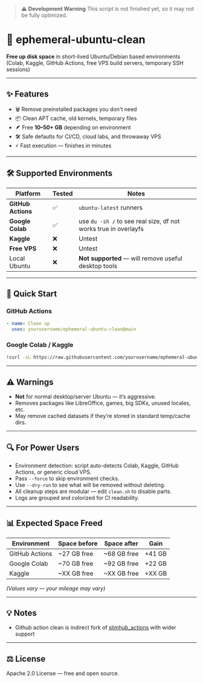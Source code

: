 > ⚠️ **Development Warning**
> This script is not finished yet, so it may not be fully optimized.

# 🧹 ephemeral-ubuntu-clean

**Free up disk space** in short-lived Ubuntu/Debian based environments  
(Colab, Kaggle, GitHub Actions, free VPS build servers, temporary SSH sessions)  

---

## ✨ Features
- 🗑 Remove preinstalled packages you don't need  
- 📦 Clean APT cache, old kernels, temporary files  
- 🪶 Free **10–50+ GB** depending on environment  
- 🛠 Safe defaults for CI/CD, cloud labs, and throwaway VPS  
- ⚡ Fast execution — finishes in minutes

---

## 🛠 Supported Environments
| Platform           | Tested | Notes |
|--------------------|--------|-------|
| **GitHub Actions** | ✅ | `ubuntu-latest` runners |
| **Google Colab**   | ✅ | use `du -sh /` to see real size, df not works true in overlayfs |
| **Kaggle**         | ❌ | Untest |
| **Free VPS**       | ❌ | Untest |
| Local Ubuntu       | ❌ | **Not supported** — will remove useful desktop tools |

---

## 🚀 Quick Start

### GitHub Actions
```yaml
- name: Clean up
  uses: yourusername/ephemeral-ubuntu-clean@main
````

### Google Colab / Kaggle

```bash
!curl -sL https://raw.githubusercontent.com/yourusername/ephemeral-ubuntu-clean/main/clean.sh | bash
```

---

## ⚠️ Warnings

* **Not** for normal desktop/server Ubuntu — it’s aggressive.
* Removes packages like LibreOffice, games, big SDKs, unused locales, etc.
* May remove cached datasets if they’re stored in standard temp/cache dirs.

---

## 🔍 For Power Users

* Environment detection: script auto-detects Colab, Kaggle, GitHub Actions, or generic cloud VPS.
* Pass `--force` to skip environment checks.
* Use `--dry-run` to see what will be removed without deleting.
* All cleanup steps are modular — edit `clean.sh` to disable parts.
* Logs are grouped and colorized for CI readability.

---

## 📊 Expected Space Freed

| Environment      | Space before | Space after  | Gain   |
| ---------------- | ------------ | ------------ | ------ |
| GitHub Actions   | \~27 GB free | \~68 GB free | +41 GB |
| Google Colab     | \~70 GB free | \~92 GB free | +22 GB |
| Kaggle           | \~XX GB free | \~XX GB free | +XX GB |

*(Values vary — your mileage may vary)*

---

## 💡 Notes
- Github action clean is indirect fork of [slimhub_actions](https://github.com/rokibhasansagar/slimhub_actions) with wider support

---

## ⚖️ License

Apache 2.0 License — free and open source.
